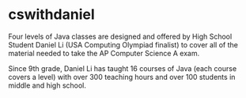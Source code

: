 # cswithdaniel
Four levels of Java classes are designed and offered by High School Student Daniel Li (USA Computing Olympiad finalist) to cover all of the material needed to take the AP Computer Science A exam.

Since 9th grade, Daniel Li has taught 16 courses of Java (each course covers a level) with over 300 teaching hours and over 100 students in middle and high school.

